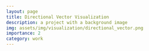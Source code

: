 ```yaml
---
layout: page
title: Directional Vector Visualization
description: a project with a background image
img: assets/img/visualization/directional_vector.png
importance: 2
category: work
---
```


